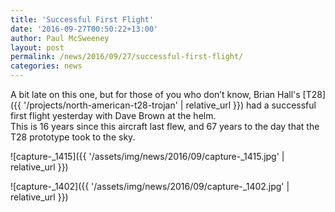 ```yaml
---
title: 'Successful First Flight'
date: '2016-09-27T00:50:22+13:00'
author: Paul McSweeney
layout: post
permalink: /news/2016/09/27/successful-first-flight/
categories: news
---
```


A bit late on this one, but for those of you who don’t know, Brian Hall's [T28]({{ '/projects/north-american-t28-trojan' | relative_url }}) had a successful first flight yesterday with Dave Brown at the helm.  
This is 16 years since this aircraft last flew, and 67 years to the day that the T28 prototype took to the sky.

![capture-_1415]({{ '/assets/img/news/2016/09/capture-_1415.jpg' | relative_url }})

![capture-_1402]({{ '/assets/img/news/2016/09/capture-_1402.jpg' | relative_url }})
